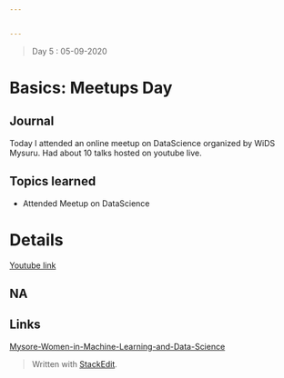 ```yaml
---


---
```


<blockquote>
<p>Day 5 : 05-09-2020</p>
</blockquote>
<h1 id="basics-meetups-day">Basics: Meetups Day</h1>
<h2 id="journal">Journal</h2>
<p>Today I attended an online meetup on DataScience organized by WiDS Mysuru. Had about 10 talks hosted on youtube live.</p>
<h2 id="topics-learned">Topics learned</h2>
<ul>
<li>Attended Meetup on DataScience</li>
</ul>
<h1 id="details">Details</h1>
<p><a href="https://www.youtube.com/watch?v=07QnUkiI1xY&amp;t=7670s&amp;ab_channel=usharengaraju">Youtube link</a></p>
<h2 id="na">NA</h2>
<h2 id="links">Links</h2>
<p><a href="https://www.google.com/url?q=https://www.meetup.com/Mysore-Women-in-Machine-Learning-and-Data-Science/events/272701931&amp;sa=D&amp;source=calendar&amp;usd=2&amp;usg=AOvVaw3LhjxXJKXswcRre9r8eLqc">Mysore-Women-in-Machine-Learning-and-Data-Science</a></p>
<blockquote>
<p>Written with <a href="https://stackedit.io/">StackEdit</a>.</p>
</blockquote>

